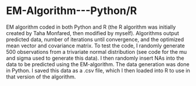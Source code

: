 # EM-Algorithm---Python/R
EM algorithm coded in both Python and R (the R algorithm was initially created by Taha Monfared, then modified by myself). Algorithms output predicted data, number of iterations until convergence, and the optimized mean vector and covariance matrix.
To test the code, I randomly generate 500 observations from a trivariate normal distribution (see code for the mu and sigma used to generate this data). I then randomly insert NAs into the data to be predicted using the EM-algorithm. The data generation was done in Python. I saved this data as a .csv file, which I then loaded into R to use in that version of the algorithm.
